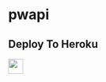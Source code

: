 # pwapi


## Deploy To Heroku

<a href="https://heroku.com/deploy?template=https://github.com/PratikLPP/pwapi">
     <img height="30px" src="https://img.shields.io/badge/Deploy%20To%20Heroku-blueviolet?style=for-the-badge&logo=heroku">
  </a>
